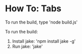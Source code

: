 How To: Tabs
============

To run the build, type 'node build.js'

To run the build:
1. Install jake: 'npm install jake -g'
2. Run jake: 'jake'